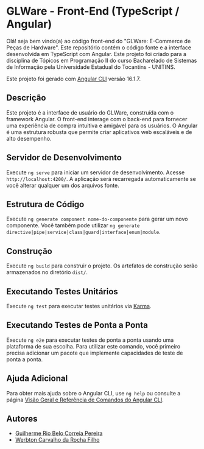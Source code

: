 # GLWare - Front-End (TypeScript / Angular)

Olá! seja bem vindo(a) ao código front-end do "GLWare: E-Commerce de Peças de Hardware". Este repositório contém o código fonte e a interface desenvolvida em TypeScript com Angular. Este projeto foi criado para a disciplina de Tópicos em Programação II do curso Bacharelado de Sistemas de Informação pela Universidade Estadual do Tocantins - UNITINS.

Este projeto foi gerado com [Angular CLI](https://github.com/angular/angular-cli) versão 16.1.7.

## Descrição

Este projeto é a interface de usuário do GLWare, construída com o framework Angular. O front-end interage com o back-end para fornecer uma experiência de compra intuitiva e amigável para os usuários. O Angular é uma estrutura robusta que permite criar aplicativos web escaláveis e de alto desempenho.

## Servidor de Desenvolvimento

Execute `ng serve` para iniciar um servidor de desenvolvimento. Acesse `http://localhost:4200/`. A aplicação será recarregada automaticamente se você alterar qualquer um dos arquivos fonte.

## Estrutura de Código

Execute `ng generate component nome-do-componente` para gerar um novo componente. Você também pode utilizar `ng generate directive|pipe|service|class|guard|interface|enum|module`.

## Construção

Execute `ng build` para construir o projeto. Os artefatos de construção serão armazenados no diretório `dist/`.

## Executando Testes Unitários

Execute `ng test` para executar testes unitários via [Karma](https://karma-runner.github.io).

## Executando Testes de Ponta a Ponta

Execute `ng e2e` para executar testes de ponta a ponta usando uma plataforma de sua escolha. Para utilizar este comando, você primeiro precisa adicionar um pacote que implemente capacidades de teste de ponta a ponta.

## Ajuda Adicional

Para obter mais ajuda sobre o Angular CLI, use `ng help` ou consulte a página [Visão Geral e Referência de Comandos do Angular CLI](https://angular.io/cli).

## Autores

- [Guilherme Rio Belo Correia Pereira](https://github.com/GuilhermeRioBel02)
- [Werbton Carvalho da Rocha Filho](https://github.com/wrbcrv)
